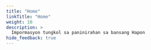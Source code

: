```yaml
---
title: "Home"
linkTitle: "Home"
weight: 10
description: >
  Impormasyon tungkol sa paninirahan sa bansang Hapon
hide_feedback: true
---
```


